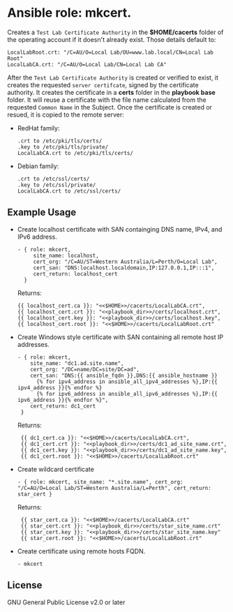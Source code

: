 # Ansible role: mkcert.

Creates a `Test Lab Certificate Authority` in the **$HOME/cacerts** folder of the operating account if it doesn't already exist. Those details default to:
```
LocalLabRoot.crt: "/C=AU/O=Local Lab/OU=www.lab.local/CN=Local Lab Root"
LocalLabCA.crt: "/C=AU/O=Local Lab/CN=Local Lab CA"
```
After the `Test Lab Certificate Authority` is created or verified to exist, it creates the requested `server certifcate`, signed by the certificate authority. It creates the certificate in a **certs** folder in the **playbook base** folder. It will reuse a certificate with the file name calculated from the requested `Common Name` in the Subject. Once the certificate is created or resued, it is copied to the remote server:

- RedHat family:
   ```
   .crt to /etc/pki/tls/certs/
   .key to /etc/pki/tls/private/
   LocalLabCA.crt to /etc/pki/tls/certs/
   ```
- Debian family:
   ```
   .crt to /etc/ssl/certs/
   .key to /etc/ssl/private/
   LocalLabCA.crt to /etc/ssl/certs/
   ```

## Example Usage

- Create localhost certificate with SAN containging DNS name, IPv4, and IPv6 address.
   ```
   - { role: mkcert,
        site_name: localhost,
        cert_org: "/C=AU/ST=Western Australia/L=Perth/O=Local Lab",
        cert_san: "DNS:localhost.localdomain,IP:127.0.0.1,IP:::1",
        cert_return: localhost_cert
     }
   ```

   Returns:
   ```
   {{ localhost_cert.ca }}: "<<$HOME>>/cacerts/LocalLabCA.crt",
   {{ localhost_cert.crt }}: "<<playbook_dir>>/certs/localhost.crt",
   {{ localhost_cert.key }}: "<<playbook_dir>>/certs/localhost.key",
   {{ localhost_cert.root }}: "<<$HOME>>/cacerts/LocalLabRoot.crt"
   ```


- Create Windows style certificate with SAN containing all remote host IP addresses.
   ```
  - { role: mkcert,
       site_name: "dc1.ad.site.name",
       cert_org: "/DC=name/DC=site/DC=ad",
       cert_san: "DNS:{{ ansible_fqdn }},DNS:{{ ansible_hostname }}
         {% for ipv4_address in ansible_all_ipv4_addresses %},IP:{{ ipv4_address }}{% endfor %}
         {% for ipv6_address in ansible_all_ipv6_addresses %},IP:{{ ipv6_address }}{% endfor %}",
       cert_return: dc1_cert
    }
   ```

   Returns:
   ```
    {{ dc1_cert.ca }}: "<<$HOME>>/cacerts/LocalLabCA.crt",
    {{ dc1_cert.crt }}: "<<playbook_dir>>/certs/dc1_ad_site_name.crt",
    {{ dc1_cert.key }}: "<<playbook_dir>>/certs/dc1_ad_site_name.key",
    {{ dc1_cert.root }}: "<<$HOME>>/cacerts/LocalLabRoot.crt"
   ```


- Create wildcard certificate
   ```
  - { role: mkcert, site_name: "*.site.name", cert_org: "/C=AU/O=Local Lab/ST=Western Australia/L=Perth", cert_return: star_cert }
   ```

   Returns:
   ```
    {{ star_cert.ca }}: "<<$HOME>>/cacerts/LocalLabCA.crt"
    {{ star_cert.crt }}: "<<playbook_dir>>/certs/star_site_name.crt"
    {{ star_cert.key }}: "<<playbook_dir>>/certs/star_site_name.key"
    {{ star_cert.root }}: "<<$HOME>>/cacerts/LocalLabRoot.crt"
   ```


- Create certificate using remote hosts FQDN.
   ```
  - mkcert
   ```

## License

GNU General Public License v2.0 or later

